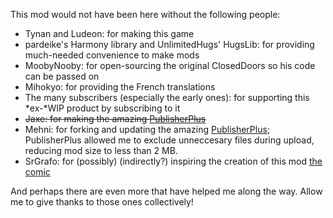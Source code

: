 This mod would not have been here without the following people:
- Tynan and Ludeon: for making this game
- pardeike's Harmony library and UnlimitedHugs' HugsLib: for providing much-needed convenience to make mods
- MoobyNooby: for open-sourcing the original ClosedDoors so his code can be passed on
- Mihokyo: for providing the French translations
- The many subscribers (especially the early ones): for supporting this *ex-*WIP product by subscribing to it
- ~~Jaxe: for making the amazing [PublisherPlus](https://steamcommunity.com/sharedfiles/filedetails/?id=1510554297)~~
- Mehni: for forking and updating the amazing [PublisherPlus](https://github.com/Mehni/PublisherPlus); PublisherPlus allowed me to exclude unneccesary files during upload, reducing mod size to less than 2 MB.
- SrGrafo: for (possibly) (indirectly?) inspiring the creation of this mod [the comic](https://rimworldme.tumblr.com/post/165485304313/innocent-prisoners-of-rimworld)

And perhaps there are even more that have helped me along the way. Allow me to give thanks to those ones collectively!